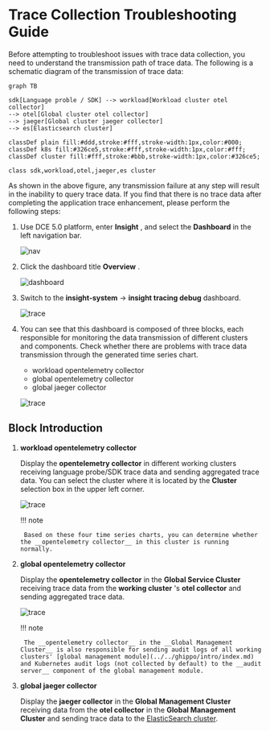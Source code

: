 # Trace Collection Troubleshooting Guide

Before attempting to troubleshoot issues with trace data collection, you need to understand the transmission path of trace data. The following is a schematic diagram of the transmission of trace data:

```mermaid
graph TB

sdk[Language proble / SDK] --> workload[Workload cluster otel collector]
--> otel[Global cluster otel collector]
--> jaeger[Global cluster jaeger collector]
--> es[Elasticsearch cluster]

classDef plain fill:#ddd,stroke:#fff,stroke-width:1px,color:#000;
classDef k8s fill:#326ce5,stroke:#fff,stroke-width:1px,color:#fff;
classDef cluster fill:#fff,stroke:#bbb,stroke-width:1px,color:#326ce5;

class sdk,workload,otel,jaeger,es cluster
```

As shown in the above figure, any transmission failure at any step will result in the inability to query trace data. If you find that there is no trace data after completing the application trace enhancement, please perform the following steps:

1. Use DCE 5.0 platform, enter __Insight__ , and select the __Dashboard__ in the left navigation bar.

    ![nav](https://docs.daocloud.io/daocloud-docs-images/docs/en/docs/insight/images/insight01.png)

2. Click the dashboard title __Overview__ .

    ![dashboard](https://docs.daocloud.io/daocloud-docs-images/docs/en/docs/insight/images/insight02.png)

3. Switch to the __insight-system__ -> __insight tracing debug__ dashboard.

    ![trace](https://docs.daocloud.io/daocloud-docs-images/docs/en/docs/insight/images/insighttrace01.png)

4. You can see that this dashboard is composed of three blocks, each responsible for monitoring the data transmission of different clusters and components. Check whether there are problems with trace data transmission through the generated time series chart.

    - workload opentelemetry collector
    - global opentelemetry collector
    - global jaeger collector

    ![trace](https://docs.daocloud.io/daocloud-docs-images/docs/en/docs/insight/images/insighttrace02.png)

## Block Introduction

1. **workload opentelemetry collector**

    Display the __opentelemetry collector__ in different working clusters receiving language probe/SDK trace data and sending aggregated trace data. You can select the cluster where it is located by the __Cluster__ selection box in the upper left corner.

    ![trace](https://docs.daocloud.io/daocloud-docs-images/docs/en/docs/insight/images/insighttrace03.png)

    !!! note

        Based on these four time series charts, you can determine whether the __opentelemetry collector__ in this cluster is running normally.

2. **global opentelemetry collector**

    Display the __opentelemetry collector__ in the __Global Service Cluster__ receiving trace data from the __working cluster__ 's __otel collector__ and sending aggregated trace data.

    ![trace](https://docs.daocloud.io/daocloud-docs-images/docs/en/docs/insight/images/insighttrace04.png)

    !!! note

        The __opentelemetry collector__ in the __Global Management Cluster__ is also responsible for sending audit logs of all working clusters' [global management module](../../ghippo/intro/index.md) and Kubernetes audit logs (not collected by default) to the __audit server__ component of the global management module.

3. **global jaeger collector**

    Display the __jaeger collector__ in the __Global Management Cluster__ receiving data from the __otel collector__ in the __Global Management Cluster__ and sending trace data to the [ElasticSearch cluster](../../middleware/elasticsearch/intro/index.md).
